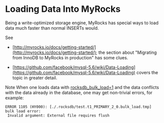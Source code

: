 # Loading Data Into MyRocks

Being a write-optimized storage engine, MyRocks has special ways to load data much faster than normal INSERTs would.

See

* [http://myrocks.io/docs/getting-started/](http://myrocks.io/docs/getting-started/); the section about "Migrating from InnoDB to MyRocks in production" has some clues.

* [https://github.com/facebook/mysql-5.6/wiki/Data-Loading](https://github.com/facebook/mysql-5.6/wiki/Data-Loading) covers the topic in greater detail.

Note 
When one loads data with [rocksdb_bulk_load=1](myrocks-system-variables.md#rocksdb_bulk_load) and the data conflicts with the data already in the database, one may get non-trivial errors, for example:

```
ERROR 1105 (HY000): [./.rocksdb/test.t1_PRIMARY_2_0.bulk_load.tmp] bulk load error: 
 Invalid argument: External file requires flush
```
